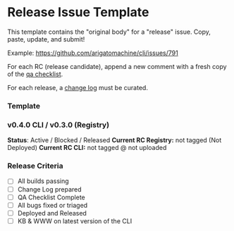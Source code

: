# Release Issue Template

This template contains the "original body" for a "release" issue. Copy, paste,
update, and submit!

Example: https://github.com/arigatomachine/cli/issues/791

For each RC (release candidate), append a new comment with a fresh copy of the
[qa checklist](./qa.md).

For each release, a [change log](./changelog.md) must be curated.

### Template

### v0.4.0 CLI / v0.3.0 (Registry)

**Status**: Active / Blocked / Released
**Current RC Registry:** not tagged (Not Deployed)
**Current RC CLI:** not tagged @ not uploaded

### Release Criteria

- [ ] All builds passing
- [ ] Change Log prepared
- [ ] QA Checklist Complete
- [ ] All bugs fixed or triaged
- [ ] Deployed and Released
- [ ] KB & WWW on latest version of the CLI
